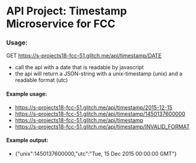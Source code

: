 
# API Project: Timestamp Microservice for FCC

### Usage:
GET https://s-projects18-fcc-51.glitch.me/api/timestamp/DATE
* call the api with a date that is readable by javascript
* the api will return a JSON-string with a unix-timestamp (unix) and a readable format (utc)

#### Example usage:
* https://s-projects18-fcc-51.glitch.me/api/timestamp/2015-12-15
* https://s-projects18-fcc-51.glitch.me/api/timestamp/1450137600000
* https://s-projects18-fcc-51.glitch.me/api/timestamp
* https://s-projects18-fcc-51.glitch.me/api/timestamp/INVALID_FORMAT

#### Example output:
* {"unix":1450137600000,"utc":"Tue, 15 Dec 2015 00:00:00 GMT"}
